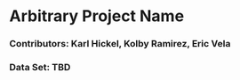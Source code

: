 # Arbitrary Project Name

### Contributors: Karl Hickel, Kolby Ramirez, Eric Vela

### Data Set: TBD